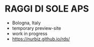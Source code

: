 # RAGGI DI SOLE APS 
- Bologna, Italy
- temporary preview-site
- work in progress
- https://nurbiz.github.io/rds/
